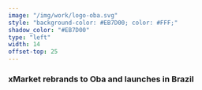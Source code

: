 ```yaml
---
image: "/img/work/logo-oba.svg"
style: "background-color: #EB7D00; color: #FFF;"
shadow_color: "#EB7D00"
type: "left"
width: 14
offset-top: 25
---
```

### xMarket rebrands to Oba and launches in Brazil

